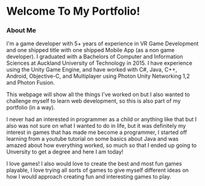 # Welcome To My Portfolio!

### About Me

I'm a game developer with 5+ years of experience in VR Game Development and one shipped title with one shipped Mobile App (as a non game developer). I graduated with a Bachelors of Computer and Information Sciences at Auckland University of Technology in 2015. I have experience using the Unity Game Engine, and have worked with C#, Java, C++, Android, Objective-C, and Multiplayer using Photon Unity Networking 1,2 and Photon Fusion.

This webpage will show all the things I've worked on but I also wanted to challenge myself to learn web development, so this is also part of my portfolio (in a way).

I never had an interested in programmer as a child or anything like that but I also was not sure on what I wanted to do in life, but it was definitely my interest in games that has made me become a programmer, I started off learning from a youtube tutorial on some basics about Java and was amazed about how everything worked, so much so that I ended up going to Unversity to get a degree and here I am today!

I love games! I also would love to create the best and most fun games playable, I love trying all sorts of games to give myself different ideas on how I would approach creating fun and interesting games to play.
